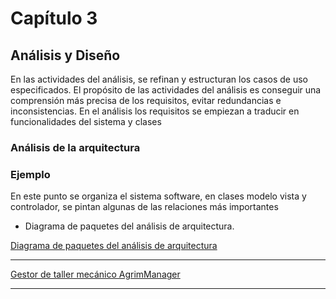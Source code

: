 # Capítulo 3

## Análisis y Diseño
En las actividades del análisis, se refinan y estructuran los casos de uso especificados. El propósito de las actividades del análisis es conseguir una comprensión más precisa de los requisitos, evitar redundancias e inconsistencias. En el análisis los requisitos se empiezan a traducir en funcionalidades del sistema y clases

### Análisis de la arquitectura

### Ejemplo
En este punto se organiza el sistema software, en clases modelo vista y controlador, se pintan algunas de las relaciones más importantes 

* Diagrama de paquetes del análisis de arquitectura.

[Diagrama de paquetes del análisis de arquitectura](https://www.notion.so/Gestor-de-taller-mec-nico-AgrimManager-a8d44826c2494e15bcb235fc1019938d#cd1d79dbac4146888d6f57438e934567)



***
[Gestor de taller mecánico AgrimManager](https://www.notion.so/Gestor-de-taller-mec-nico-AgrimManager-a8d44826c2494e15bcb235fc1019938d?pvs=4#0a1fbda23e2e4946ae7ae12bcd724a9d)
***
